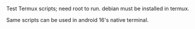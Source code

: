 Test Termux scripts; need root to run. debian must be installed in termux.

Same scripts can be used in android 16's native terminal.
